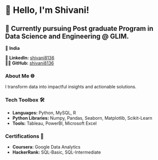# 👋 Hello, I'm Shivani!

## 🚀 Currently pursuing Post graduate Program in Data Science and Engineering @ GLIM.

📍 **India** 

🔗 **LinkedIn:** [shivani8136](https://linkedin.com/in/shivani8136)  
👨‍💻 **GitHub:** [shivani8136](https://github.com/shivani8136)

### About Me 🌐
I transform data into impactful insights and actionable solutions.

### Tech Toolbox 🛠️
- **Languages:** Python, MySQL, R
- **Python Libraries:** Numpy, Pandas, Seaborn, Matplotlib, Scikit-Learn
- **Tools:** Tableau, PowerBI, Microsoft Excel

### Certifications 📜
- **Coursera:** Google Data Analytics
- **HackerRank:** SQL-Basic, SQL-Intermediate 

